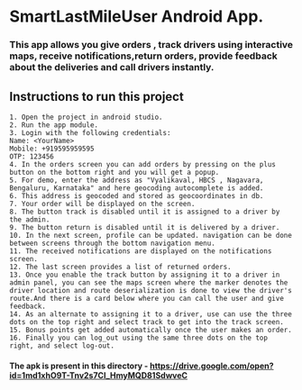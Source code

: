 # SmartLastMileUser Android App.

###  This app allows you give orders , track drivers using interactive maps, receive notifications,return orders, provide feedback about the deliveries and call drivers instantly.

## Instructions to run this project

    1. Open the project in android studio.
    2. Run the app module.
    3. Login with the following credentials:
	Name: <YourName>
	Mobile: +919595959595
	OTP: 123456
    4. In the orders screen you can add orders by pressing on the plus button on the bottom right and you will get a popup.
    5. For demo, enter the address as "Vyalikaval, HBCS , Nagavara, Bengaluru, Karnataka" and here geocoding autocomplete is added.
    6. This address is geocoded and stored as geocoordinates in db.
    7. Your order will be displayed on the screen.
    8. The button track is disabled until it is assigned to a driver by the admin.
    9. The button return is disabled until it is delivered by a driver.
    10. In the next screen, profile can be updated. navigation can be done between screens through the bottom navigation menu.
    11. The received notifications are displayed on the notifications screen.
    12. The last screen provides a list of returned orders.
    13. Once you enable the track button by assigning it to a driver in admin panel, you can see the maps screen where the marker denotes the driver location and route deserialization is done to view the driver's route.And there is a card below where you can call the user and give feedback.
    14. As an alternate to assigning it to a driver, use can use the three dots on the top right and select track to get into the track screen.
    15. Bonus points get added automatically once the user makes an order.
    16. Finally you can log_out using the same three dots on the top right, and select log-out.

#### The apk is present in this directory - https://drive.google.com/open?id=1md1xhO9T-Tnv2s7CI_HmyMQD81SdwveC
